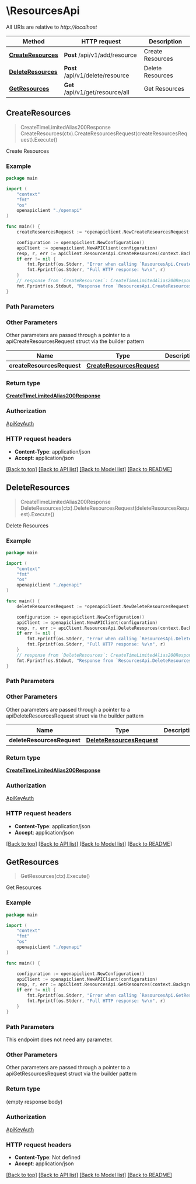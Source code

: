 # \ResourcesApi

All URIs are relative to *http://localhost*

Method | HTTP request | Description
------------- | ------------- | -------------
[**CreateResources**](ResourcesApi.md#CreateResources) | **Post** /api/v1/add/resource | Create Resources
[**DeleteResources**](ResourcesApi.md#DeleteResources) | **Post** /api/v1/delete/resource | Delete Resources
[**GetResources**](ResourcesApi.md#GetResources) | **Get** /api/v1/get/resource/all | Get Resources



## CreateResources

> CreateTimeLimitedAlias200Response CreateResources(ctx).CreateResourcesRequest(createResourcesRequest).Execute()

Create Resources



### Example

```go
package main

import (
    "context"
    "fmt"
    "os"
    openapiclient "./openapi"
)

func main() {
    createResourcesRequest := *openapiclient.NewCreateResourcesRequest() // CreateResourcesRequest |  (optional)

    configuration := openapiclient.NewConfiguration()
    apiClient := openapiclient.NewAPIClient(configuration)
    resp, r, err := apiClient.ResourcesApi.CreateResources(context.Background()).CreateResourcesRequest(createResourcesRequest).Execute()
    if err != nil {
        fmt.Fprintf(os.Stderr, "Error when calling `ResourcesApi.CreateResources``: %v\n", err)
        fmt.Fprintf(os.Stderr, "Full HTTP response: %v\n", r)
    }
    // response from `CreateResources`: CreateTimeLimitedAlias200Response
    fmt.Fprintf(os.Stdout, "Response from `ResourcesApi.CreateResources`: %v\n", resp)
}
```

### Path Parameters



### Other Parameters

Other parameters are passed through a pointer to a apiCreateResourcesRequest struct via the builder pattern


Name | Type | Description  | Notes
------------- | ------------- | ------------- | -------------
 **createResourcesRequest** | [**CreateResourcesRequest**](CreateResourcesRequest.md) |  | 

### Return type

[**CreateTimeLimitedAlias200Response**](CreateTimeLimitedAlias200Response.md)

### Authorization

[ApiKeyAuth](../README.md#ApiKeyAuth)

### HTTP request headers

- **Content-Type**: application/json
- **Accept**: application/json

[[Back to top]](#) [[Back to API list]](../README.md#documentation-for-api-endpoints)
[[Back to Model list]](../README.md#documentation-for-models)
[[Back to README]](../README.md)


## DeleteResources

> CreateTimeLimitedAlias200Response DeleteResources(ctx).DeleteResourcesRequest(deleteResourcesRequest).Execute()

Delete Resources



### Example

```go
package main

import (
    "context"
    "fmt"
    "os"
    openapiclient "./openapi"
)

func main() {
    deleteResourcesRequest := *openapiclient.NewDeleteResourcesRequest() // DeleteResourcesRequest |  (optional)

    configuration := openapiclient.NewConfiguration()
    apiClient := openapiclient.NewAPIClient(configuration)
    resp, r, err := apiClient.ResourcesApi.DeleteResources(context.Background()).DeleteResourcesRequest(deleteResourcesRequest).Execute()
    if err != nil {
        fmt.Fprintf(os.Stderr, "Error when calling `ResourcesApi.DeleteResources``: %v\n", err)
        fmt.Fprintf(os.Stderr, "Full HTTP response: %v\n", r)
    }
    // response from `DeleteResources`: CreateTimeLimitedAlias200Response
    fmt.Fprintf(os.Stdout, "Response from `ResourcesApi.DeleteResources`: %v\n", resp)
}
```

### Path Parameters



### Other Parameters

Other parameters are passed through a pointer to a apiDeleteResourcesRequest struct via the builder pattern


Name | Type | Description  | Notes
------------- | ------------- | ------------- | -------------
 **deleteResourcesRequest** | [**DeleteResourcesRequest**](DeleteResourcesRequest.md) |  | 

### Return type

[**CreateTimeLimitedAlias200Response**](CreateTimeLimitedAlias200Response.md)

### Authorization

[ApiKeyAuth](../README.md#ApiKeyAuth)

### HTTP request headers

- **Content-Type**: application/json
- **Accept**: application/json

[[Back to top]](#) [[Back to API list]](../README.md#documentation-for-api-endpoints)
[[Back to Model list]](../README.md#documentation-for-models)
[[Back to README]](../README.md)


## GetResources

> GetResources(ctx).Execute()

Get Resources



### Example

```go
package main

import (
    "context"
    "fmt"
    "os"
    openapiclient "./openapi"
)

func main() {

    configuration := openapiclient.NewConfiguration()
    apiClient := openapiclient.NewAPIClient(configuration)
    resp, r, err := apiClient.ResourcesApi.GetResources(context.Background()).Execute()
    if err != nil {
        fmt.Fprintf(os.Stderr, "Error when calling `ResourcesApi.GetResources``: %v\n", err)
        fmt.Fprintf(os.Stderr, "Full HTTP response: %v\n", r)
    }
}
```

### Path Parameters

This endpoint does not need any parameter.

### Other Parameters

Other parameters are passed through a pointer to a apiGetResourcesRequest struct via the builder pattern


### Return type

 (empty response body)

### Authorization

[ApiKeyAuth](../README.md#ApiKeyAuth)

### HTTP request headers

- **Content-Type**: Not defined
- **Accept**: application/json

[[Back to top]](#) [[Back to API list]](../README.md#documentation-for-api-endpoints)
[[Back to Model list]](../README.md#documentation-for-models)
[[Back to README]](../README.md)

